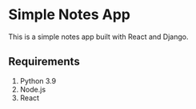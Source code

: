 # Simple Notes App 
This is a simple notes app built with React and Django.

## Requirements
1. Python 3.9
2. Node.js
3. React

